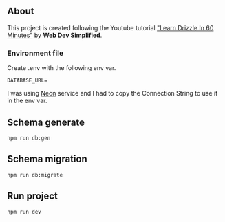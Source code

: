 ## About

This project is created following the Youtube tutorial ["Learn Drizzle In 60 Minutes"](https://www.youtube.com/watch?v=7-NZ0MlPpJA) by **Web Dev Simplified**.

### Environment file

Create .env with the following env var.

```
DATABASE_URL=
```

I was using [Neon](https://neon.tech/) service and I had to copy the Connection String to use it in the env var.

## Schema generate

```
npm run db:gen
```

## Schema migration

```
npm run db:migrate
```

## Run project

```
npm run dev
```
